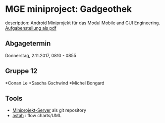 # MGE miniproject: Gadgeothek

description: Android Miniprojekt für das Modul Mobile and GUI Engineering.
[Aufgabenstellung als pdf](https://goo.gl/vVPVB6​)

## Abgagetermin
Donnerstag, 2.11.2017, 0810 - 0855

## Gruppe 12
*Conan Le
*Sascha Gschwind
*Michel Bongard

## Tools
* [Miniprojekt-Server](github.com/HSR-MGE/Miniprojekt-Server​​) als git repository
* [astah](http://astah.net/download "astah download") : flow charts/UML

 

